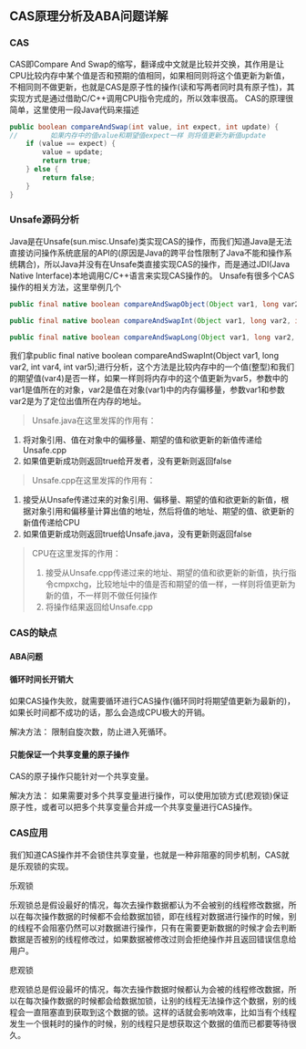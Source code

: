 ## CAS原理分析及ABA问题详解

### CAS
CAS即Compare And Swap的缩写，翻译成中文就是比较并交换，其作用是让CPU比较内存中某个值是否和预期的值相同，如果相同则将这个值更新为新值，不相同则不做更新，也就是CAS是原子性的操作(读和写两者同时具有原子性)，其实现方式是通过借助C/C++调用CPU指令完成的，所以效率很高。
CAS的原理很简单，这里使用一段Java代码来描述

```java
public boolean compareAndSwap(int value, int expect, int update) {
//        如果内存中的值value和期望值expect一样 则将值更新为新值update
    if (value == expect) {
        value = update;
        return true;
    } else {
        return false;
    }
}
```

### Unsafe源码分析
Java是在Unsafe(sun.misc.Unsafe)类实现CAS的操作，而我们知道Java是无法直接访问操作系统底层的API的(原因是Java的跨平台性限制了Java不能和操作系统耦合)，所以Java并没有在Unsafe类直接实现CAS的操作，而是通过JDI(Java Native Interface)本地调用C/C++语言来实现CAS操作的。
Unsafe有很多个CAS操作的相关方法，这里举例几个

```java
public final native boolean compareAndSwapObject(Object var1, long var2, Object var4, Object var5);

public final native boolean compareAndSwapInt(Object var1, long var2, int var4, int var5);

public final native boolean compareAndSwapLong(Object var1, long var2, long var4, long var6);


```
我们拿public final native boolean compareAndSwapInt(Object var1, long var2, int var4, int var5);进行分析，这个方法是比较内存中的一个值(整型)和我们的期望值(var4)是否一样，如果一样则将内存中的这个值更新为var5，参数中的var1是值所在的对象，var2是值在对象(var1)中的内存偏移量，参数var1和参数var2是为了定位出值所在内存的地址。

>Unsafe.java在这里发挥的作用有：
1. 将对象引用、值在对象中的偏移量、期望的值和欲更新的新值传递给Unsafe.cpp
2. 如果值更新成功则返回true给开发者，没有更新则返回false

>Unsafe.cpp在这里发挥的作用有：
1. 接受从Unsafe传递过来的对象引用、偏移量、期望的值和欲更新的新值，根据对象引用和偏移量计算出值的地址，然后将值的地址、期望的值、欲更新的新值传递给CPU
2. 如果值更新成功则返回true给Unsafe.java，没有更新则返回false
>

>CPU在这里发挥的作用：
>
>1. 接受从Unsafe.cpp传递过来的地址、期望的值和欲更新的新值，执行指令cmpxchg，比较地址中的值是否和期望的值一样，一样则将值更新为新的值，不一样则不做任何操作
>2. 将操作结果返回给Unsafe.cpp
>


### CAS的缺点

#### ABA问题

#### 循环时间长开销大

如果CAS操作失败，就需要循环进行CAS操作(循环同时将期望值更新为最新的)，如果长时间都不成功的话，那么会造成CPU极大的开销。

解决方法：
限制自旋次数，防止进入死循环。

#### 只能保证一个共享变量的原子操作

CAS的原子操作只能针对一个共享变量。

解决方法：
如果需要对多个共享变量进行操作，可以使用加锁方式(悲观锁)保证原子性，或者可以把多个共享变量合并成一个共享变量进行CAS操作。

### CAS应用

我们知道CAS操作并不会锁住共享变量，也就是一种非阻塞的同步机制，CAS就是乐观锁的实现。

乐观锁

乐观锁总是假设最好的情况，每次去操作数据都认为不会被别的线程修改数据，所以在每次操作数据的时候都不会给数据加锁，即在线程对数据进行操作的时候，别的线程不会阻塞仍然可以对数据进行操作，只有在需要更新数据的时候才会去判断数据是否被别的线程修改过，如果数据被修改过则会拒绝操作并且返回错误信息给用户。

悲观锁

悲观锁总是假设最坏的情况，每次去操作数据时候都认为会被的线程修改数据，所以在每次操作数据的时候都会给数据加锁，让别的线程无法操作这个数据，别的线程会一直阻塞直到获取到这个数据的锁。这样的话就会影响效率，比如当有个线程发生一个很耗时的操作的时候，别的线程只是想获取这个数据的值而已都要等待很久。
